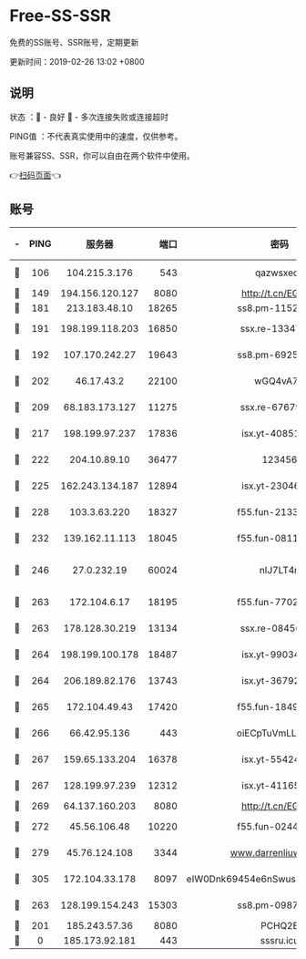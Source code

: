 # Free-SS-SSR

免费的SS账号、SSR账号，定期更新

更新时间：2019-02-26 13:02 +0800

## 说明

状态     ：🙂 - 良好 🙁 - 多次连接失败或连接超时

PING值   ：不代表真实使用中的速度，仅供参考。

账号兼容SS、SSR，你可以自由在两个软件中使用。

👉[扫码页面](https://liesauer.github.io/free-ss-ssr.github.io/)👈

## 账号

|-|PING|服务器|端口|密码|加密方式|区域|
|:----:|:----:|:-----:|-----:|:----:|:----:|:----:|
|🙂|106|104.215.3.176|543|qazwsxedc|aes-256-gcm|JP|
|🙂|149|194.156.120.127|8080|http://t.cn/EGJIyrl|rc4-md5|RU|
|🙂|181|213.183.48.10|18265|ss8.pm-11524914|rc4-md5|RU|
|🙂|191|198.199.118.203|16850|ssx.re-13347864|aes-256-cfb|US|
|🙂|192|107.170.242.27|19643|ss8.pm-69252395|aes-256-cfb|US|
|🙂|202|46.17.43.2|22100|wGQ4vA7D|aes-256-gcm|RU|
|🙂|209|68.183.173.127|11275|ssx.re-67679470|aes-256-cfb|US|
|🙂|217|198.199.97.237|17836|isx.yt-40851565|aes-256-cfb|US|
|🙂|222|204.10.89.10|36477|123456|aes-256-cfb|US|
|🙂|225|162.243.134.187|12894|isx.yt-23046109|aes-256-cfb|US|
|🙂|228|103.3.63.220|18327|f55.fun-21337727|aes-256-cfb|SG|
|🙂|232|139.162.11.113|18045|f55.fun-08116553|aes-256-cfb|SG|
|🙂|246|27.0.232.19|60024|nIJ7LT4n|xchacha20-ietf-poly1305|HK|
|🙂|263|172.104.6.17|18195|f55.fun-77023354|aes-256-cfb|US|
|🙂|263|178.128.30.219|13134|ssx.re-08456278|aes-256-cfb|SG|
|🙂|264|198.199.100.178|18487|isx.yt-99034237|aes-256-cfb|US|
|🙂|264|206.189.82.176|13743|isx.yt-36792230|aes-256-cfb|SG|
|🙂|265|172.104.49.43|17420|f55.fun-18495556|aes-256-cfb|SG|
|🙂|266|66.42.95.136|443|oiECpTuVmLLxk4Ts|aes-256-cfb|US|
|🙂|267|159.65.133.204|16378|isx.yt-55424793|aes-256-cfb|SG|
|🙂|267|128.199.97.239|12312|isx.yt-41165013|aes-256-cfb|SG|
|🙂|269|64.137.160.203|8080|http://t.cn/EGJIyrl|rc4-md5|CA|
|🙂|272|45.56.106.48|10220|f55.fun-02447573|aes-256-cfb|US|
|🙂|279|45.76.124.108|3344|www.darrenliuwei.com|aes-256-cfb|AU|
|🙂|305|172.104.33.178|8097|eIW0Dnk69454e6nSwuspv9DmS201tQ0D|aes-256-cfb|SG|
|🙂|263|128.199.154.243|15303|ss8.pm-09872872|aes-256-cfb|SG|
|🙁|201|185.243.57.36|8080|PCHQ2E|rc4-md5|US|
|🙁|0|185.173.92.181|443|sssru.icu|rc4-md5|RU|
